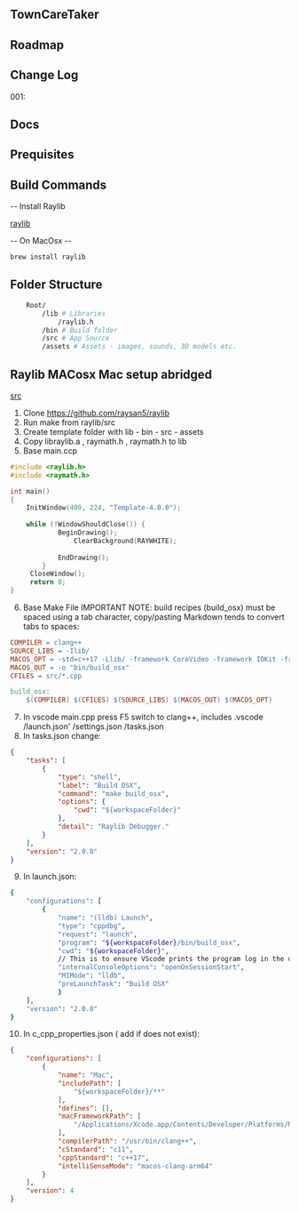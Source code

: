 ## TownCareTaker


## Roadmap

## Change Log

001:

## Docs


## Prequisites


## Build Commands 

-- Install Raylib

[raylib](https://www.raylib.com/)

-- On MacOsx --
```sh
brew install raylib
```

## Folder Structure 

```sh
    Root/
        /lib # Libraries
            /raylib.h
        /bin # Build folder
        /src # App Source
        /assets # Assets - images, sounds, 3D models etc.

```


## Raylib MACosx Mac setup abridged

[src](https://github.com/jalder89/raylib-macos-template-arm-cpp)

1. Clone https://github.com/raysan5/raylib
2. Run make from raylib/src
3. Create template folder with lib - bin - src - assets
4. Copy libraylib.a , raymath.h , raymath.h to lib
5. Base main.ccp
```c
#include <raylib.h>
#include <raymath.h>

int main()
{
	InitWindow(400, 224, "Template-4.0.0");
	
	while (!WindowShouldClose()) {
        	BeginDrawing();
            	ClearBackground(RAYWHITE);
    
        	EndDrawing();
    	}
   	 CloseWindow();
   	 return 0;
}
```
6. Base Make File
    IMPORTANT NOTE: build recipes (build_osx) must be spaced using a tab character, copy/pasting Markdown tends to convert tabs to spaces:
```Makefile
COMPILER = clang++
SOURCE_LIBS = -Ilib/
MACOS_OPT = -std=c++17 -Llib/ -framework CoreVideo -framework IOKit -framework Cocoa -framework GLUT -framework OpenGL lib/libraylib.a
MACOS_OUT = -o "bin/build_osx"
CFILES = src/*.cpp

build_osx:
    $(COMPILER) $(CFILES) $(SOURCE_LIBS) $(MACOS_OUT) $(MACOS_OPT)
```
7. In vscode main.cpp  press F5 switch to clang++, includes 
    .vscode
        /launch.json'
        /settings.json
        /tasks.json
8.  In tasks.json change:
```json
{
    "tasks": [
        {
            "type": "shell",
            "label": "Build OSX",
            "command": "make build_osx",
            "options": {
                "cwd": "${workspaceFolder}"
            },
            "detail": "Raylib Debugger."
        }
    ],
    "version": "2.0.0"
}
```
9. In launch.json:
```sh
{
    "configurations": [
        {
            "name": "(lldb) Launch",
            "type": "cppdbg",
            "request": "launch",
            "program": "${workspaceFolder}/bin/build_osx",
            "cwd": "${workspaceFolder}",
            // This is to ensure VScode prints the program log in the debug console
            "internalConsoleOptions": "openOnSessionStart", 
            "MIMode": "lldb",
            "preLaunchTask": "Build OSX"
            }
    ],
    "version": "2.0.0"
}
```
10. In c_cpp_properties.json ( add if does not exist):
```json
{
    "configurations": [
        {
            "name": "Mac",
            "includePath": [
                "${workspaceFolder}/**"
            ],
            "defines": [],
            "macFrameworkPath": [
                "/Applications/Xcode.app/Contents/Developer/Platforms/MacOSX.platform/Developer/SDKs/MacOSX.sdk/System/Library/Frameworks"
            ],
            "compilerPath": "/usr/bin/clang++",
            "cStandard": "c11",
            "cppStandard": "c++17",
            "intelliSenseMode": "macos-clang-arm64"
        }
    ],
    "version": 4
}
```
